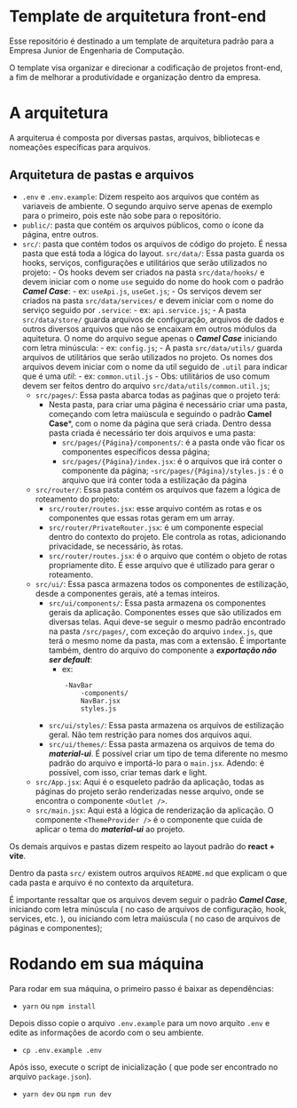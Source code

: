 # Template de arquitetura front-end

Esse repositório é destinado a um template de arquitetura padrão para a Empresa Junior de Engenharia de Computação.

O template visa organizar e direcionar a codificação de projetos front-end, a fim de melhorar a produtividade e organização dentro da empresa.

#  A arquitetura

A arquiterua é composta por diversas pastas, arquivos, bibliotecas e nomeações específicas para arquivos. 

## Arquitetura de pastas e arquivos

- `.env` e `.env.example`: Dizem respeito aos arquivos que contém as variaveis de ambiente. O segundo arquivo serve apenas de exemplo para o primeiro, pois este não sobe para o repositório.
- `public/`: pasta que contém os arquivos públicos, como o ícone da página, entre outros.
- `src/`: pasta que contém todos os arquivos de código do projeto. É nessa pasta que está toda a lógica do layout.
     `src/data/`: Essa pasta guarda os hooks, serviços, configurações e utilitários que serão utilizados no projeto:
        - Os hooks devem ser criados na pasta `src/data/hooks/` e devem iniciar com o nome `use` seguido do nome do hook com o padrão ***Camel Case***:
            - ex: `useApi.js`, `useGet.js`;
        - Os serviços devem ser criados na pasta `src/data/services/` e devem iniciar com o nome do serviço seguido por `.service`:
            - ex: `api.service.js`;
        - A pasta `src/data/store/` guarda arquivos de configuração, arquivos de dados e outros diversos arquivos que não se encaixam em outros módulos da aquitetura. O nome do arquivo segue apenas o ***Camel Case*** iniciando com letra minúscula:
            - ex: `config.js`;
        - A pasta `src/data/utils/` guarda arquivos de utilitários que serão utilizados no projeto. Os nomes dos arquivos devem iniciar com o nome da util seguido de `.util` para indicar que é uma *util*:
            - ex: `common.util.js`
                - Obs: utilitários de uso comum devem ser feitos dentro do arquivo `src/data/utils/common.util.js`;
    - `src/pages/`: Essa pasta abarca todas as paǵinas que o projeto terá:
        - Nesta pasta, para criar uma página é necessário criar uma pasta, começando com letra maiúscula e seguindo o padrão **Camel Case***, com o nome da página que será criada. Dentro dessa pasta criada é necessário ter dois arquivos e uma pasta:
            - `src/pages/{Página}/components/`: é a pasta onde vão ficar os componentes específicos dessa página;
            - `src/pages/{Página}/index.jsx`: é o arquivos que irá conter o componente da página;
            -`src/pages/{Página}/styles.js` : é o arquivo que irá conter toda a estilização da página
    - `src/router/`: Essa pasta contém os arquivos que fazem a lógica de roteamento do projeto:
        - `src/router/routes.jsx`: esse arquivo contém as rotas e os componentes que essas rotas geram em um array.
        - `src/router/PrivateRouter.jsx`: é um componente especial dentro do contexto do projeto. Ele controla as rotas, adicionando privacidade, se necessário, às rotas.
        - `src/router/routes.jsx`: é o arquivo que contém o objeto de rotas propriamente dito. É esse arquivo que é utilizado para gerar o roteamento.
    - `src/ui/`: Essa pasca armazena todos os componentes de estilização, desde a componentes gerais, até a temas inteiros.
        - `src/ui/components/`: Essa pasta armazena os componentes gerais da aplicação. Componentes esses que são utilizados em diversas telas. Aqui deve-se seguir o mesmo padrão encontrado na pasta `/src/pages/`, com exceção do arquivo `index.js`, que terá o mesmo nome da pasta, mas com a extensão. É importante também, dentro do arquivo do componente a ***exportação não ser default***:
            - ex:
            ```
                -NavBar
                    -components/
                    NavBar.jsx
                    styles.js
            ```
        - `src/ui/styles/`: Essa pasta armazena os arquivos de estilização geral. Não tem restrição para nomes dos arquivos aqui.
        - `src/ui/themes/`: Essa pasta armazena os arquivos de tema do ***material-ui***. É possível criar um tipo de tema diferente no mesmo padrão do arquivo e importá-lo para o `main.jsx`. Adendo: é possível, com isso, criar temas dark e light.
    - `src/App.jsx`: Aqui é o esqueleto padrão da aplicação, todas as páginas do projeto serão renderizadas nesse arquivo, onde se encontra o componente `<Outlet />`.
    - `src/main.jsx`: Aqui está a lógica de renderização da aplicação. O componente `<ThemeProvider />` é o componente que cuida de aplicar o tema do ***material-ui*** ao projeto.

Os demais arquivos e pastas dizem respeito ao layout padrão do **react + vite**.

Dentro da pasta `src/` existem outros arquivos `README.md` que explicam o que cada pasta e arquivo é no contexto da arquitetura.

É importante ressaltar que os arquivos devem seguir o padrão ***Camel Case***, iniciando com letra minúscula ( no caso de arquivos de configuração, hook, services, etc. ), ou iniciando com letra maiúscula ( no caso de arquivos de páginas e componentes);

# Rodando em sua máquina

Para rodar em sua máquina, o primeiro passo é baixar as dependências:

- `yarn` ou `npm install`

Depois disso copie o arquivo `.env.example` para um novo arquito `.env` e edite as informações de acordo com o seu ambiente.

- `cp .env.example .env`

Após isso, execute o script de inicialização ( que pode ser encontrado no arquivo `package.json`).

- `yarn dev` ou `npm run dev` 
